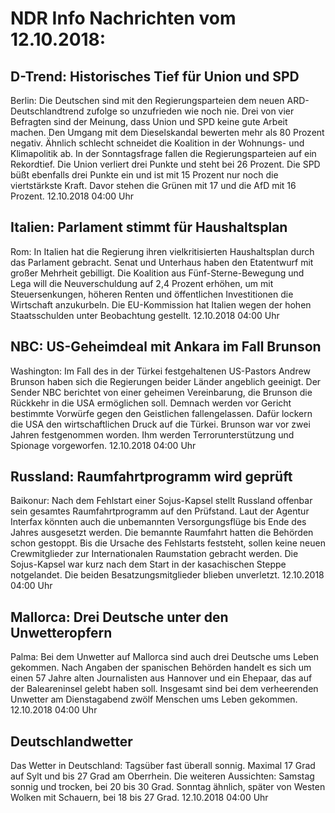 # NDR Info Nachrichten vom 12.10.2018:


## D-Trend: Historisches Tief für Union und SPD
Berlin: Die Deutschen sind mit den Regierungsparteien dem neuen ARD-Deutschlandtrend zufolge so unzufrieden wie noch nie. Drei von vier Befragten sind der Meinung, dass Union und SPD keine gute Arbeit machen. Den Umgang mit dem Dieselskandal bewerten mehr als 80 Prozent negativ. Ähnlich schlecht schneidet die Koalition in der Wohnungs- und Klimapolitik ab. In der Sonntagsfrage fallen die Regierungsparteien auf ein Rekordtief. Die Union verliert drei Punkte und steht bei 26 Prozent. Die SPD büßt ebenfalls drei Punkte ein und ist mit 15 Prozent nur noch die viertstärkste Kraft. Davor stehen die Grünen mit 17 und die AfD mit 16 Prozent. 12.10.2018 04:00 Uhr 

## Italien: Parlament stimmt für Haushaltsplan
Rom: In Italien hat die Regierung ihren vielkritisierten Haushaltsplan durch das Parlament gebracht. Senat und Unterhaus haben den Etatentwurf mit großer Mehrheit gebilligt. Die Koalition aus Fünf-Sterne-Bewegung und Lega will die Neuverschuldung auf 2,4 Prozent erhöhen, um mit Steuersenkungen, höheren Renten und öffentlichen Investitionen die Wirtschaft anzukurbeln. Die EU-Kommission hat Italien wegen der hohen Staatsschulden unter Beobachtung gestellt. 12.10.2018 04:00 Uhr 

## NBC: US-Geheimdeal mit Ankara im Fall Brunson
Washington: Im Fall des in der Türkei festgehaltenen US-Pastors Andrew Brunson haben sich die Regierungen beider Länder angeblich geeinigt. Der Sender NBC berichtet von einer geheimen Vereinbarung, die Brunson die Rückkehr in die USA ermöglichen soll. Demnach werden vor Gericht bestimmte Vorwürfe gegen den Geistlichen fallengelassen. Dafür lockern die USA den wirtschaftlichen Druck auf die Türkei. Brunson war vor zwei Jahren festgenommen worden. Ihm werden Terrorunterstützung und Spionage vorgeworfen. 12.10.2018 04:00 Uhr 

## Russland: Raumfahrtprogramm wird geprüft
Baikonur: Nach dem Fehlstart einer Sojus-Kapsel stellt Russland offenbar sein gesamtes Raumfahrtprogramm auf den Prüfstand. Laut der Agentur Interfax könnten auch die unbemannten Versorgungsflüge bis Ende des Jahres ausgesetzt werden. Die bemannte Raumfahrt hatten die Behörden schon gestoppt. Bis die Ursache des Fehlstarts feststeht, sollen keine neuen Crewmitglieder zur Internationalen Raumstation gebracht werden. Die Sojus-Kapsel war kurz nach dem Start in der kasachischen Steppe notgelandet. Die beiden Besatzungsmitglieder blieben unverletzt. 12.10.2018 04:00 Uhr 

## Mallorca: Drei Deutsche unter den Unwetteropfern
Palma: Bei dem Unwetter auf Mallorca sind auch drei Deutsche ums Leben gekommen. Nach Angaben der spanischen Behörden handelt es sich um einen 57 Jahre alten Journalisten aus Hannover und ein Ehepaar, das auf der Baleareninsel gelebt haben soll. Insgesamt sind bei dem verheerenden Unwetter am Dienstagabend zwölf Menschen ums Leben gekommen. 12.10.2018 04:00 Uhr 

## Deutschlandwetter
Das Wetter in Deutschland:
Tagsüber fast überall sonnig. Maximal 17 Grad auf Sylt und bis 27 Grad am Oberrhein. Die weiteren Aussichten:
Samstag sonnig und trocken, bei 20 bis 30 Grad. Sonntag ähnlich, später von Westen Wolken mit Schauern, bei 18 bis 27 Grad. 12.10.2018 04:00 Uhr 
